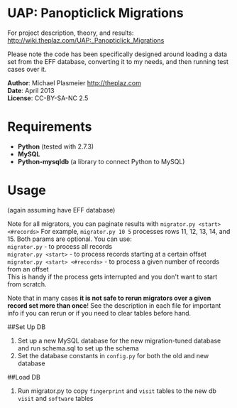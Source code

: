 UAP: Panopticlick Migrations
===

For project description, theory, and results:
http://wiki.theplaz.com/UAP:_Panopticlick_Migrations

Please note the code has been specifically designed around loading a data set from the EFF database,
converting it to my needs, and then running test cases over it.

**Author**: Michael Plasmeier http://theplaz.com  
**Date**: April 2013  
**License**: CC-BY-SA-NC 2.5

Requirements
=============
* **Python** (tested with 2.7.3)
* **MySQL**
* **Python-mysqldb** (a library to connect Python to MySQL)

Usage
=============
(again assuming have EFF database)

Note for all migrators, you can paginate results with ```migrator.py <start> <#records>```
For example, ```migrator.py 10 5``` processes rows 11, 12, 13, 14, and 15.
Both params are optional.  You can use:  
```migrator.py``` - to process all records  
```migrator.py <start>``` - to process records starting at a certain offset  
```migrator.py <start> <#records>``` - to process a given number of records from an offset  
This is handy if the process gets interrupted and you don't want to start from scratch.

Note that in many cases **it is not safe to rerun migrators over a given record set more than once**!
See the description in each file for important info if you can rerun or if you need to clear tables before hand.

##Set Up DB
1. Set up a new MySQL database for the new migration-tuned database and run schema.sql to set up the schema  
1. Set the database constants in ```config.py``` for both the old and new database

##Load DB
1. Run migrator.py to copy ```fingerprint``` and ```visit``` tables to the new db ```visit``` and ```software``` tables